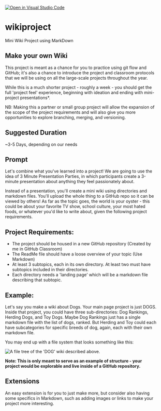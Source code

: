 [![Open in Visual Studio Code](https://classroom.github.com/assets/open-in-vscode-2e0aaae1b6195c2367325f4f02e2d04e9abb55f0b24a779b69b11b9e10269abc.svg)](https://classroom.github.com/online_ide?assignment_repo_id=20713091&assignment_repo_type=AssignmentRepo)
# wikiproject
Mini Wiki Project using MarkDown

## Make your own Wiki

This project is meant as a chance for you to practice using git flow and GitHub; it's
also a chance to introduce the project and classroom protocols that we will be using
on all the large-scale projects throughout the year.

While this is a much shorter project - roughly a week - you should get the full
'project feel' experience, beginning with ideation and ending with mini-project
presentations*.

NB: Making this a partner or small group project will allow the expansion of the
scope of the project requirements and will also give you more opportunities to
explore branching, merging, and versioning.

## Suggested Duration

~3-5 Days, depending on our needs

## Prompt

Let's combine what you've learned into a project! We are going to use the idea of 3
Minute Presentation Parties, in which participants create a 3-minute presentation
about anything they feel passionately about.

Instead of a presentation, you'll create a mini wiki using directories and markdown
files. You'll upload the whole thing to a GitHub repo so it can be viewed by others!
As far as the topic goes, the world is your oyster - this could be about your favorite
TV show, school culture, your most hated foods, or whatever you'd like to write
about, given the following project requirements.

## Project Requirements:

- The project should be housed in a new GitHub repository (Created by me in
GitHub Classroom)
- The ReadMe file should have a loose overview of your topic (Use Markdown)
- At least 3 subtopics, each in its own directory. At least two must have subtopics
included in their directories.
- Each directory needs a 'landing page' which will be a markdown file describing
that subtopic.

## Example:
Let's say you make a wiki about Dogs. Your main page project is just DOGS. Inside
that project, you could have three sub-directories: Dog Rankings, Herding Dogs,
and Toy Dogs. Maybe Dog Rankings just has a single markdown file with the list
of dogs, ranked. But Herding and Toy could each have subcategories for specific
breeds of dog, again, each with their own markdown file.

You may end up with a file system that looks something like this:

![A file tree of the 'DOG' wiki described above.
](https://cs4all-icm.gitbook.io/high-school-capstone-computer-science/~gitbook/image?url=https%3A%2F%2F2858062438-files.gitbook.io%2F%7E%2Ffiles%2Fv0%2Fb%2Fgitbook-x-prod.appspot.com%2Fo%2Fspaces%252FUzXFCkp9dz8YnDw0AP7m%252Fuploads%252F0eyeNEnUlyEoR9AGQTCX%252FScreen%2520Shot%25202024-06-11%2520at%25201.57.36%2520PM.png%3Falt%3Dmedia%26token%3Deb02554a-3d29-4766-b809-0ce81b4347f5&width=768&dpr=1&quality=100&sign=2a5f38ea&sv=2
)

**Note: This is only meant to serve as an example of structure - your project would be
explorable and live inside of a GitHub repository.**

## Extensions

An easy extension is for you to just make more, but consider also having some
specifics in Markdown, such as adding images or links to make your project more
interesting.

